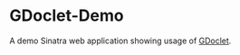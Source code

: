 GDoclet-Demo
============

A demo Sinatra web application showing usage of [GDoclet](https://github.com/pmoran/gdoclet).